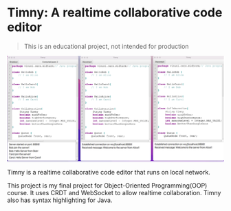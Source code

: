# Timny: A realtime collaborative code editor
> This is an educational project, not intended for production

![Demo](asset/collaboration.png)

Timny is a realtime collaborative code editor that runs on local network.

This project is my final project for Object-Oriented Programming(OOP) course.
It uses CRDT and WebSocket to allow realtime collaboration. Timny also has syntax highlighting for Java.

